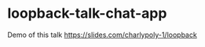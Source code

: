 loopback-talk-chat-app
======================

Demo of this talk https://slides.com/charlypoly-1/loopback
